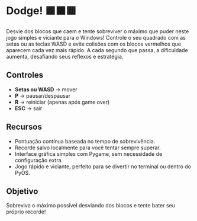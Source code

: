 # Dodge! 🟩⬛🟥

Desvie dos blocos que caem e tente sobreviver o máximo que puder neste jogo simples e viciante para o Windows! Controle o seu quadrado com as setas ou as teclas WASD e evite colisões com os blocos vermelhos que aparecem cada vez mais rápido. A cada segundo que passa, a dificuldade aumenta, desafiando seus reflexos e estratégia.

## Controles

- **Setas ou WASD** → mover
- **P** → pausar/despausar
- **R** → reiniciar (apenas após game over)
- **ESC** → sair

## Recursos

- Pontuação contínua baseada no tempo de sobrevivência.
- Recorde salvo localmente para você tentar sempre superar.
- Interface gráfica simples com Pygame, sem necessidade de configuração extra.
- Jogo rápido e viciante, perfeito para se divertir no terminal ou dentro do PyOS.

## Objetivo

Sobreviva o máximo possível desviando dos blocos e tente bater seu próprio recorde!